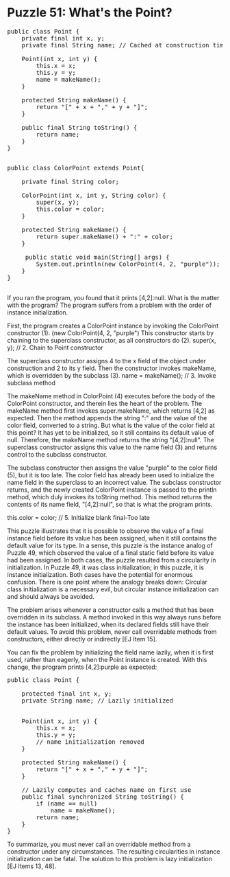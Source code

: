 # Puzzle 51: What's the Point?

<pre>
public class Point {
    private final int x, y;
    private final String name; // Cached at construction time

    Point(int x, int y) {
        this.x = x;
        this.y = y;
        name = makeName();
    }

    protected String makeName() {
        return "[" + x + "," + y + "]";
    }

    public final String toString() {
        return name;
    }
}

</pre>


<pre>
public class ColorPoint extends Point{

    private final String color;

    ColorPoint(int x, int y, String color) {
        super(x, y);
        this.color = color;
    }

    protected String makeName() {
        return super.makeName() + ":" + color;
    }

     public static void main(String[] args) {
        System.out.println(new ColorPoint(4, 2, "purple"));
    }
}

</pre>


If you ran the program, you found that it prints [4,2]:null. What is the matter with the program?
The program suffers from a problem with the order of instance initialization. 

First, the program creates a ColorPoint instance by invoking the ColorPoint constructor (1). 
(new ColorPoint(4, 2, "purple") 
This constructor starts by chaining to the superclass constructor, as all constructors do (2).
super(x, y);        // 2. Chain to Point constructor

The superclass constructor assigns 4 to the x field of the object under construction and 2 to its y field. 
Then the constructor invokes makeName, which is overridden by the subclass (3).
name = makeName(); // 3. Invoke subclass method

The makeName method in ColorPoint (4) executes before the body of the ColorPoint constructor, 
and therein lies the heart of the problem. The makeName method first invokes super.makeName, 
which returns [4,2] as expected. Then the method appends the string ":" and the value of the color field, 
converted to a string. But what is the value of the color field at this point? It has yet to be initialized, 
so it still contains its default value of null. Therefore, the makeName method returns the string "[4,2]:null". 
The superclass constructor assigns this value to the name field (3) and returns control to the subclass constructor.

The subclass constructor then assigns the value "purple" to the color field (5), but it is too late. 
The color field has already been used to initialize the name field in the superclass to an incorrect value. 
The subclass constructor returns, and the newly created ColorPoint instance is passed to the println method, 
which duly invokes its toString method. This method returns the contents of its name field, "[4,2]:null", 
so that is what the program prints.

this.color = color; // 5. Initialize blank final-Too late

This puzzle illustrates that it is possible to observe the value of a final instance field before its value 
has been assigned, when it still contains the default value for its type. In a sense, this puzzle is the instance 
analog of Puzzle 49, which observed the value of a final static field before its value had been assigned. 
In both cases, the puzzle resulted from a circularity in initialization. In Puzzle 49, 
it was class initialization; in this puzzle, it is instance initialization. 
Both cases have the potential for enormous confusion. 
There is one point where the analogy breaks down: Circular class initialization is a necessary evil,
but circular instance initialization can and should always be avoided.


The problem arises whenever a constructor calls a method that has been overridden in its subclass. 
A method invoked in this way always runs before the instance has been initialized, 
when its declared fields still have their default values. To avoid this problem, 
never call overridable methods from constructors, either directly or indirectly [EJ Item 15].


You can fix the problem by initializing the field name lazily, when it is first used, rather than eagerly, 
when the Point instance is created. With this change, the program prints [4,2]:purple as expected:

<pre>
public class Point {

    protected final int x, y;
    private String name; // Lazily initialized


    Point(int x, int y) {
        this.x = x;
        this.y = y;
        // name initialization removed
    }

    protected String makeName() {
        return "[" + x + "," + y + "]";
    }

    // Lazily computes and caches name on first use
    public final synchronized String toString() {
        if (name == null)
            name = makeName();
        return name;
    }
}
</pre>


To summarize, you must never call an overridable method from a constructor under any circumstances. 
The resulting circularities in instance initialization can be fatal. The solution to this problem is 
lazy initialization [EJ Items 13, 48].
